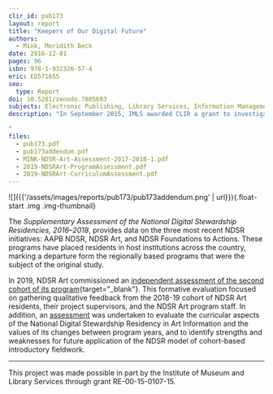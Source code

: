 ```yaml
---
clir_id: pub173
layout: report
title: "Keepers of Our Digital Future"
authors: 
  - Mink, Meridith Beck
date: 2016-12-01
pages: 96
isbn: 978-1-932326-57-4
eric: ED571655
seo:
  type: Report
doi: 10.5281/zenodo.7805693
subjects: Electronic Publishing, Library Services, Information Management, Library Automation, Libraries, Postsecondary Education, Technological Literacy, Higher Education, Museums, Program Development, Program Content, Program Effectiveness, Professional Development, Partnerships in Education, Pilot Projects, Workshops, Experiential Learning, Librarians, Mentors, Curriculum Development, Skill Development
description: "In September 2015, IMLS awarded CLIR a grant to investigate the early impacts of the National Digital Stewardship Residency (NDSR) programs, in order to inform subsequent development of similar programs by others with a vested interest in building professional capacity to preserve digital information. Keepers of Our Digital Future provides a formative evaluation of the early residencies, based on surveys and interviews with NDSR participants and supervisors from the Washington, D.C., New York, and Boston programs. The authors offer a series of findings and recommendations for future programs, noting that as the model is reproduced, there is a greater need for national-level coordination and communication across programs.

"
files:
  - pub173.pdf
  - pub173addendum.pdf
  - MINK-NDSR-Art-Assessment-2017-2018-1.pdf
  - 2019-NDSRArt-ProgramAssessment.pdf
  - 2019-NDSRArt-CurriculumAssessment.pdf
---
```


![]({{'/assets/images/reports/pub173/pub173addendum.png' | url}}){.float-start .img .img-thumbnail}

The *Supplementary Assessment of the National Digital Stewardship Residencies, 2016–2018*, provides data on the three most recent NDSR initiatives: AAPB NDSR, NDSR Art, and NDSR Foundations to Actions. These programs have placed residents in host institutions across the country, marking a departure form the regionally based programs that were the subject of the original study.

In 2019, NDSR Art commissioned an [independent assessment of the second cohort of its program](https://zenodo.org/record/7805693/files/2019-NDSRArt-ProgramAssessment.pdf?download=1){target="_blank"}. This formative evaluation focused on gathering qualitative feedback from the 2018-19 cohort of NDSR Art residents, their project supervisors, and the NDSR Art program staff. In addition, an [assessment]() was undertaken to evaluate the curricular aspects of the National Digital Stewardship Residency in Art Information and the values of its changes between program years, and to identify strengths and weaknesses for future application of the NDSR model of cohort-based introductory fieldwork.

*  *  *

This project was made possible in part by the Institute of Museum and Library Services through grant RE-00-15-0107-15.